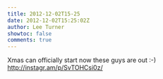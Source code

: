 ```yaml
---
title: 2012-12-02T15-25
date: 2012-12-02T15:25:02Z
author: Lee Turner
showtoc: false
comments: true
---
```


Xmas can officially start now these guys are out :-) http://instagr.am/p/SvTOHCsi0z/

